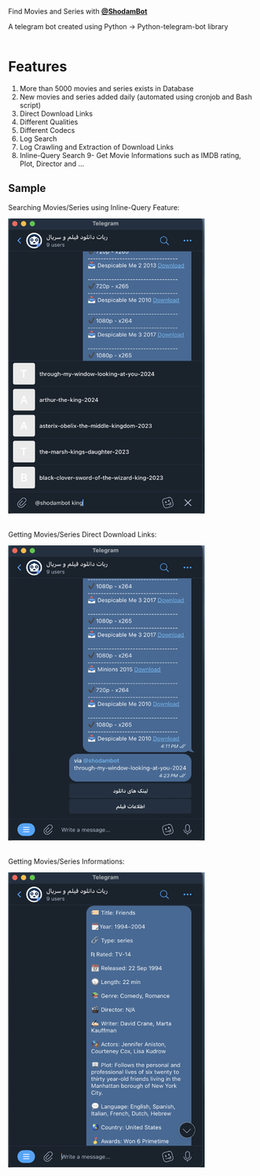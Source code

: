 Find Movies and Series with **[@ShodamBot](https://t.me/shodambot)**

A telegram bot created using Python -> Python-telegram-bot library
<br>
<br>
# Features
1. More than 5000 movies and series exists in Database
2. New movies and series added daily (automated using cronjob and Bash script)
3. Direct Download Links
4. Different Qualities
5. Different Codecs
6. Log Search
7. Log Crawling and Extraction of Download Links
8. Inline-Query Search
9- Get Movie Informations such as IMDB rating, Plot, Director and ...

## Sample

Searching Movies/Series using Inline-Query Feature:
<div align="left" >
<img loading="lazy" style="width:400px; height:600px" src="images/sc1.png">
</div>

<br>

Getting Movies/Series Direct Download Links:
<div align="left" >
<img loading="lazy" style="width:400px; height:600px" src="images/sc2.png">
</div>

<br>

Getting Movies/Series Informations:
<div align="left" >
<img loading="lazy" style="width:400px; height:600px" src="images/sc3.png">
</div>
